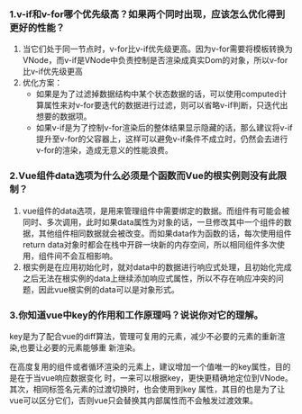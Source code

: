 ### 1.v-if和v-for哪个优先级高？如果两个同时出现，应该怎么优化得到更好的性能？

1. 当它们处于同一节点时，v-for比v-if优先级更高。因为v-for需要将模板转换为VNode，而v-if是VNode中负责控制是否渲染成真实Dom的对象，所以v-for比v-if优先级更高
2. 优化方案：
   - 如果是为了过滤掉数据结构中某个状态数据的话，可以使用computed计算属性来对v-for要迭代的数据进行过滤，则可以省略v-if判断，只迭代出想要的数据项。
   - 如果v-if是为了控制v-for渲染后的整体结果显示隐藏的话，那么建议将v-if提升至v-for的父容器上，这样可以避免v-if条件不成立时，仍然会去进行v-for的渲染，造成无意义的性能浪费。

### 2.Vue组件data选项为什么必须是个函数而Vue的根实例则没有此限制？

1. vue组件的data选项，是用来管理组件中需要绑定的数据。而组件有可能会被同时、多次调用，此时如果data属性为对象的话，一旦修改其中一个组件的数据，其他组件相同数据就会被改变。而如果data作为函数的话，每次使用组件return data对象时都会在栈中开辟一块新的内存空间，所以相同组件多次使用，组件间不会互相影响。
2. 根实例是在应用初始化时，就对data中的数据进行响应式处理，且初始化完成之后无法在根实例的data上继续添加响应式属性，所以不存在响应冲突的问题，因此vue根实例的data可以是对象形式。

### 3.你知道vue中key的作用和工作原理吗？说说你对它的理解。

​		key是为了配合vue的diff算法，管理可复用的元素，减少不必要的元素的重新渲染,也要让必要的元素能够重		新渲染。

​		在高度复用的组件或者循环渲染的元素上，建议增加一个值唯一的key属性，目的是在于当vue响应数据变化		时，一来可以根据key，更快更精确地定位到VNode。其次，相同标签名元素的过渡切换时，也会使用到key		属性，其目的也是为了让vue可以区分它们，否则vue只会替换其内部属性而不会触发过渡效果。